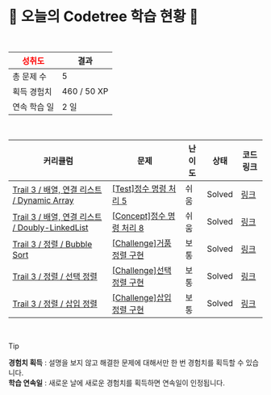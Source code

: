 # 🌲 오늘의 Codetree 학습 현황 🌲

<br />

| <span style="color:red;display:block;text-align:center;"> **성취도**</span> | 결과 |
|---|---|
| 총 문제 수 | 5 |
| 획득 경험치 | 460 / 50 XP |
| 연속 학습 일 | 2 일 |

<br />

|커리큘럼|문제|난이도|상태|코드 링크|
|---|---|---|---|---|
|[Trail 3 / 배열, 연결 리스트 / Dynamic Array](https://www.codetree.ai/trail-info/novice-high/)|[[Test]정수 명령 처리 5](https://www.codetree.ai/trails/complete/curated-cards/test-process-numeric-commands-5/)|쉬움|Solved|[링크](https://github.com/jun1eee/algorithm/blob/main/250805/%EC%A0%95%EC%88%98%20%EB%AA%85%EB%A0%B9%20%EC%B2%98%EB%A6%AC%205/process-numeric-commands-5.java)|
|[Trail 3 / 배열, 연결 리스트 / Doubly-LinkedList](https://www.codetree.ai/trail-info/novice-high/)|[[Concept]정수 명령 처리 8](https://www.codetree.ai/trails/complete/curated-cards/intro-process-numeric-commands-8/)|쉬움|Solved|[링크](https://github.com/jun1eee/algorithm/blob/main/250805/%EC%A0%95%EC%88%98%20%EB%AA%85%EB%A0%B9%20%EC%B2%98%EB%A6%AC%208/process-numeric-commands-8.java)|
|[Trail 3 / 정렬 / Bubble Sort](https://www.codetree.ai/trail-info/novice-high/)|[[Challenge]거품 정렬 구현](https://www.codetree.ai/trails/complete/curated-cards/challenge-implement-bubble-sort/)|보통|Solved|[링크](https://github.com/jun1eee/algorithm/blob/main/250805/%EA%B1%B0%ED%92%88%20%EC%A0%95%EB%A0%AC%20%EA%B5%AC%ED%98%84/implement-bubble-sort.java)|
|[Trail 3 / 정렬 / 선택 정렬](https://www.codetree.ai/trail-info/novice-high/)|[[Challenge]선택 정렬 구현](https://www.codetree.ai/trails/complete/curated-cards/challenge-implement-selection-sort/)|보통|Solved|[링크](https://github.com/jun1eee/algorithm/blob/main/250805/%EC%84%A0%ED%83%9D%20%EC%A0%95%EB%A0%AC%20%EA%B5%AC%ED%98%84/implement-selection-sort.java)|
|[Trail 3 / 정렬 / 삽입 정렬](https://www.codetree.ai/trail-info/novice-high/)|[[Challenge]삽입 정렬 구현](https://www.codetree.ai/trails/complete/curated-cards/challenge-implement-insertion-sort/)|보통|Solved|[링크](https://github.com/jun1eee/algorithm/blob/main/250805/%EC%82%BD%EC%9E%85%20%EC%A0%95%EB%A0%AC%20%EA%B5%AC%ED%98%84/implement-insertion-sort.java)|


<br />

> [!TIP]
> **경험치 획득** : 설명을 보지 않고 해결한 문제에 대해서만 한 번 경험치를 획득할 수 있습니다.  
> **학습 연속일** : 새로운 날에 새로운 경험치를 획득하면 연속일이 인정됩니다.

